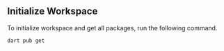 ## Initialize Workspace

To initialize workspace and get all packages, run the following command.

```bash
dart pub get
```
